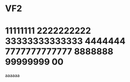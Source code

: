 # VF2
11111111
2222222222
33333333333333
4444444
7777777777777
8888888
99999999
00
================
aaaaaa
